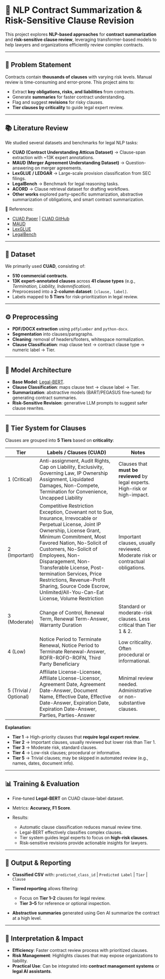 # 📜 NLP Contract Summarization & Risk-Sensitive Clause Revision

This project explores **NLP-based approaches** for **contract summarization** and **risk-sensitive clause review**, leveraging transformer-based models to help lawyers and organizations efficiently review complex contracts.

---

## 🚀 Problem Statement

Contracts contain **thousands of clauses** with varying risk levels. Manual review is time-consuming and error-prone. This project aims to:

* Extract **key obligations, risks, and liabilities** from contracts.
* Generate **summaries** for faster contract understanding.
* Flag and suggest **revisions** for risky clauses.
* **Tier clauses by criticality** to guide legal expert review.

---

## 📚 Literature Review

We studied several datasets and benchmarks for legal NLP tasks:

* **CUAD (Contract Understanding Atticus Dataset)** → Clause-span extraction with ~13K expert annotations.
* **MAUD (Merger Agreement Understanding Dataset)** → Question-answering on merger agreements.
* **LexGLUE / LEDGAR** → Large-scale provision classification from SEC filings.
* **LegalBench** → Benchmark for legal reasoning tasks.
* **ACORD** → Clause retrieval dataset for drafting workflows.
* **Other works** explored party-specific summarization, abstractive summarization of obligations, and smart contract summarization.

📖 References:

* [CUAD Paper](https://arxiv.org/abs/2103.06268) | [CUAD GitHub](https://github.com/TheAtticusProject/cuad)
* [MAUD](https://arxiv.org/html/2301.00876)
* [LexGLUE](https://aclanthology.org/2022.acl-long.297.pdf)
* [LegalBench](https://arxiv.org/abs/2308.11462)

---

## 📂 Dataset

We primarily used **CUAD**, consisting of:

* **510 commercial contracts**.
* **13K expert-annotated clauses** across **41 clause types** (e.g., *Termination, Liability, Indemnification*).
* Preprocessed into a **2-column dataset**: `[clause, label]`.
* Labels mapped to **5 Tiers** for risk-prioritization in legal review.

---

## ⚙️ Preprocessing

* **PDF/DOCX extraction** using `pdfplumber` and `python-docx`.
* **Segmentation** into clauses/paragraphs.
* **Cleaning**: removal of headers/footers, whitespace normalization.
* **Clause Classification**: map clause text → contract clause type → numeric label → Tier.

---

## 🧠 Model Architecture

* **Base Model**: [Legal-BERT](https://huggingface.co/nlpaueb/legal-bert-base-uncased).
* **Clause Classification**: maps clause text → clause label → Tier.
* **Summarization**: abstractive models (BART/PEGASUS fine-tuned) for generating contract summaries.
* **Risk-Sensitive Revision**: generative LLM prompts to suggest safer clause rewrites.

---

## 🔢 Tier System for Clauses

Clauses are grouped into **5 Tiers** based on **criticality**:

| Tier                   | Labels / Clauses (CUAD)                                                                                                                                                                                                                                                                                                                                                                                                          | Notes                                                                          |
| ---------------------- | -------------------------------------------------------------------------------------------------------------------------------------------------------------------------------------------------------------------------------------------------------------------------------------------------------------------------------------------------------------------------------------------------------------------------------- | ------------------------------------------------------------------------------ |
| 1 (Critical)           | Anti-assignment, Audit Rights, Cap on Liability, Exclusivity, Governing Law, IP Ownership Assignment, Liquidated Damages, Non-Compete, Termination for Convenience, Uncapped Liability                                                                                                                                                                                                                                           | Clauses that **must be reviewed** by legal experts. High-risk or high-impact.  |
| 2 (Important)          | Competitive Restriction Exception, Covenant not to Sue, Insurance, Irrevocable or Perpetual License, Joint IP Ownership, License Grant, Minimum Commitment, Most Favored Nation, No-Solicit of Customers, No-Solicit of Employees, Non-Disparagement, Non-Transferable License, Post-termination Services, Price Restrictions, Revenue-Profit Sharing, Source Code Escrow, Unlimited/All-You-Can-Eat License, Volume Restriction | Important clauses, usually reviewed. Moderate risk or contractual obligations. |
| 3 (Moderate)           | Change of Control, Renewal Term, Renewal Term-Answer, Warranty Duration                                                                                                                                                                                                                                                                                                                                                          | Standard or moderate-risk clauses. Less critical than Tier 1 & 2.              |
| 4 (Low)                | Notice Period to Terminate Renewal, Notice Period to Terminate Renewal-Answer, ROFR-ROFO-ROFN, Third Party Beneficiary                                                                                                                                                                                                                                                                                                           | Low criticality. Often procedural or informational.                            |
| 5 (Trivial / Optional) | Affiliate License-Licensee, Affiliate License-Licensor, Agreement Date, Agreement Date-Answer, Document Name, Effective Date, Effective Date-Answer, Expiration Date, Expiration Date-Answer, Parties, Parties-Answer                                                                                                                                                                                                            | Minimal review needed. Administrative or non-substantive clauses.              |

**Explanation:**

* **Tier 1** → High-priority clauses that **require legal expert review**.
* **Tier 2** → Important clauses, usually reviewed but lower risk than Tier 1.
* **Tier 3** → Moderate risk, standard clauses.
* **Tier 4** → Low-risk clauses; procedural or informative.
* **Tier 5** → Trivial clauses; may be skipped in automated review (e.g., names, dates, document info).

---

## 📊 Training & Evaluation

* Fine-tuned **Legal-BERT** on CUAD clause-label dataset.
* Metrics: **Accuracy, F1 Score**.
* Results:

  * Automatic clause classification reduces manual review time.
  * Legal-BERT effectively classifies complex clauses.
  * Tier system guides legal experts to focus on **high-risk clauses**.
  * Risk-sensitive revisions provide actionable insights for lawyers.

---

## 📝 Output & Reporting

* **Classified CSV** with:
  `predicted_class_id` | `Predicted Label` | `Tier` | `Clause`
* **Tiered reporting** allows filtering:

  * Focus on **Tier 1–2** clauses for legal review.
  * **Tier 3–5** for reference or optional inspection.
* **Abstractive summaries** generated using Gen AI summarize the contract at a high level.

---

## 🔮 Interpretation & Impact

* **Efficiency**: Faster contract review process with prioritized clauses.
* **Risk Management**: Highlights clauses that may expose organizations to liability.
* **Practical Use**: Can be integrated into **contract management systems** or **legal AI assistants**.